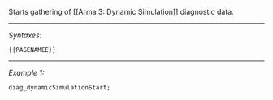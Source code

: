 Starts gathering of [[Arma 3: Dynamic Simulation]] diagnostic data.


---
*Syntaxes:*

`{{PAGENAMEE}}`

---
*Example 1:*

```sqf
diag_dynamicSimulationStart;
```